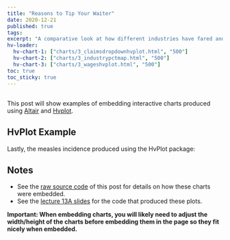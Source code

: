 ```yaml
---
title: "Reasons to Tip Your Waiter"
date: 2020-12-21
published: true
tags:
excerpt: "A comparative look at how different industries have fared and vulnerable hotspots across the state"
hv-loader:
  hv-chart-1: ["charts/3_claimsdropdownhvplot.html", "500"]
  hv-chart-2: ["charts/3_industrypctmap.html", "500"]
  hv-chart-3: ["charts/3_wageshvplot.html", "500"]
toc: true
toc_sticky: true
---
```

## 
<div id="hv-chart-1"></div>

This post will show examples of embedding interactive charts produced using [Altair](https://altair-viz.github.io) and [Hvplot](https://hvplot.pyviz.org/).

<div id="hv-chart-2"></div>

## HvPlot Example

Lastly, the measles incidence produced using the HvPlot package:

<div id="hv-chart-3"></div>


## Notes

- See the [raw source code](https://raw.githubusercontent.com/MUSA-550-Fall-2020/github-pages-starter/master/_posts/2019-04-13-measles-charts.md) of this post for details on how these charts were embedded.
- See the [lecture 13A slides](https://github.com/MUSA-550-Fall-2020/week-13/blob/master/lecture-13A.ipynb) for the code that produced these plots.

**Important: When embedding charts, you will likely need to adjust the width/height of the charts before embedding them in the page so they fit nicely when embedded.**
